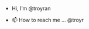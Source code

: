 -  Hi, I’m @troyran

- 📫 How to reach me ...  @troyr

<!---
troyran/troyran is a ✨ special ✨ repository because its `README.md` (this file) appears on your GitHub profile.
You can click the Preview link to take a look at your changes.
--->
